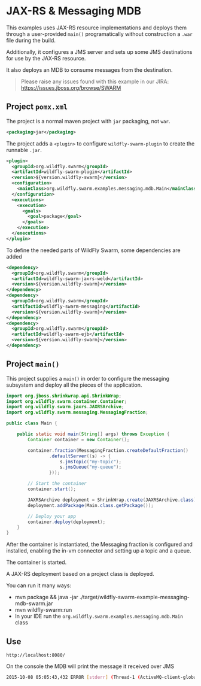 # JAX-RS & Messaging MDB

This examples uses JAX-RS resource implementations and deploys
them through a user-provided `main()` programatically without
construction a `.war` file during the build.

Additionally, it configures a JMS server and sets up some
JMS destinations for use by the JAX-RS resource.

It also deploys an MDB to consume messages from
the destination.

> Please raise any issues found with this example in our JIRA:
> https://issues.jboss.org/browse/SWARM

## Project `pomx.xml`

The project is a normal maven project with `jar` packaging, not `war`.

``` xml
<packaging>jar</packaging>
```

The project adds a `<plugin>` to configure `wildfly-swarm-plugin` to
create the runnable `.jar`.

``` xml
<plugin>
  <groupId>org.wildfly.swarm</groupId>
  <artifactId>wildfly-swarm-plugin</artifactId>
  <version>${version.wildfly-swarm}</version>
  <configuration>
    <mainClass>org.wildfly.swarm.examples.messaging.mdb.Main</mainClass>
  </configuration>
  <executions>
    <execution>
      <goals>
        <goal>package</goal>
      </goals>
    </execution>
  </executions>
</plugin>
```

To define the needed parts of WildFly Swarm, some dependencies are added

``` xml
<dependency>
  <groupId>org.wildfly.swarm</groupId>
  <artifactId>wildfly-swarm-jaxrs-weld</artifactId>
  <version>${version.wildfly-swarm}</version>
</dependency>
<dependency>
  <groupId>org.wildfly.swarm</groupId>
  <artifactId>wildfly-swarm-messaging</artifactId>
  <version>${version.wildfly-swarm}</version>
</dependency>
<dependency>
  <groupId>org.wildfly.swarm</groupId>
  <artifactId>wildfly-swarm-ejb</artifactId>
  <version>${version.wildfly-swarm}</version>
</dependency>
```

## Project `main()`

This project supplies a `main()` in order to configure the messaging
subsystem and deploy all the pieces of the application.

``` java
import org.jboss.shrinkwrap.api.ShrinkWrap;
import org.wildfly.swarm.container.Container;
import org.wildfly.swarm.jaxrs.JAXRSArchive;
import org.wildfly.swarm.messaging.MessagingFraction;

public class Main {

    public static void main(String[] args) throws Exception {
        Container container = new Container();

        container.fraction(MessagingFraction.createDefaultFraction()
                .defaultServer((s) -> {
                    s.jmsTopic("my-topic");
                    s.jmsQueue("my-queue");
                }));

        // Start the container
        container.start();

        JAXRSArchive deployment = ShrinkWrap.create(JAXRSArchive.class);
        deployment.addPackage(Main.class.getPackage());

        // Deploy your app
        container.deploy(deployment);
    }
}
```

After the container is instantiated, the Messaging fraction is
configured and installed, enabling the in-vm connector and setting
up a topic and a queue.  

The container is started.

A JAX-RS deployment based on a project class is deployed.

You can run it many ways:

* mvn package && java -jar ./target/wildfly-swarm-example-messaging-mdb-swarm.jar
* mvn wildfly-swarm:run
* In your IDE run the `org.wildfly.swarm.examples.messaging.mdb.Main` class

## Use

    http://localhost:8080/

On the console the MDB will print the message it received over JMS

``` sh
2015-10-08 05:05:43,432 ERROR [stderr] (Thread-1 (ActiveMQ-client-global-threads-682848512)) received: Hello!
```